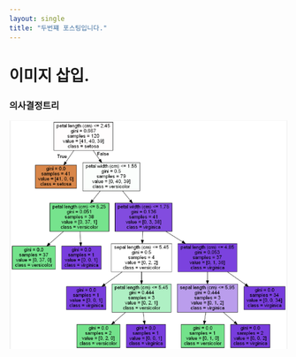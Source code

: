 ```yaml
---
layout: single
title: "두번쨰 포스팅입니다."
---
```

# 이미지 삽입.

### 의사결정트리
![](./images/2022-09-06-14-05-11.png)